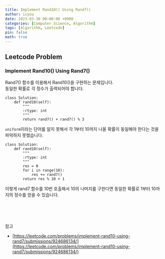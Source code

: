 ```yaml
---
title: Implement Rand10() Using Rand7()
author: icyou
date: 2023-03-30 00:00:00 +0900
categories: [Computer Science, Algorithm]
tags: [Algorithm, Leetcode]
pin: false
math: true
---
```


## Leetcode Problem

### Implement Rand10() Using Rand7()
Rand7() 함수를 이용해서 Rand10()을 구현하는 문제입니다.  
동일한 확률로 각 정수가 출력되어야 합니다.  

```
class Solution:
    def rand10(self):
        """
        :rtype: int
        """
        return rand7() + rand7() % 3
```
`uniform`이라는 단어를 알지 못해서 각 1부터 10까지 나올 확률이 동일해야 한다는 것을 파악하지 못했습니다.  

```
class Solution:
    def rand10(self):
        """
        :rtype: int
        """
        res = 0
        for i in range(10):
            res += rand7()
        return res % 10 + 1
```
이렇게 rand7 함수를 10번 호출해서 10의 나머지를 구한다면 동일한 확률로 1부터 10까지의 정수를 얻을 수 있습니다.


<br/><br/><br/><br/>
참고 
- [https://leetcode.com/problems/implement-rand10-using-rand7/submissions/924686134/](https://leetcode.com/problems/implement-rand10-using-rand7/submissions/924686134/)